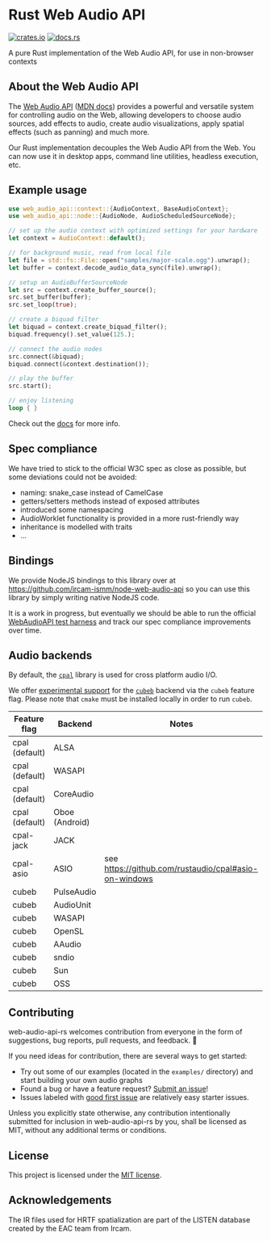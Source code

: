 # Rust Web Audio API

[![crates.io](https://img.shields.io/crates/v/web-audio-api.svg)](https://crates.io/crates/web-audio-api)
[![docs.rs](https://img.shields.io/docsrs/web-audio-api)](https://docs.rs/web-audio-api)

A pure Rust implementation of the Web Audio API, for use in non-browser contexts

## About the Web Audio API

The [Web Audio API](https://www.w3.org/TR/webaudio/)
([MDN docs](https://developer.mozilla.org/en-US/docs/Web/API/Web_Audio_API))
provides a powerful and versatile system for controlling audio on the Web,
allowing developers to choose audio sources, add effects to audio, create audio
visualizations, apply spatial effects (such as panning) and much more.

Our Rust implementation decouples the Web Audio API from the Web. You can now
use it in desktop apps, command line utilities, headless execution, etc.

## Example usage

```rust
use web_audio_api::context::{AudioContext, BaseAudioContext};
use web_audio_api::node::{AudioNode, AudioScheduledSourceNode};

// set up the audio context with optimized settings for your hardware
let context = AudioContext::default();

// for background music, read from local file
let file = std::fs::File::open("samples/major-scale.ogg").unwrap();
let buffer = context.decode_audio_data_sync(file).unwrap();

// setup an AudioBufferSourceNode
let src = context.create_buffer_source();
src.set_buffer(buffer);
src.set_loop(true);

// create a biquad filter
let biquad = context.create_biquad_filter();
biquad.frequency().set_value(125.);

// connect the audio nodes
src.connect(&biquad);
biquad.connect(&context.destination());

// play the buffer
src.start();

// enjoy listening
loop { }
```

Check out the [docs](https://docs.rs/web-audio-api) for more info.

## Spec compliance

We have tried to stick to the official W3C spec as close as possible, but some
deviations could not be avoided:

- naming: snake\_case instead of CamelCase
- getters/setters methods instead of exposed attributes
- introduced some namespacing
- AudioWorklet functionality is provided in a more rust-friendly way
- inheritance is modelled with traits
- ...

## Bindings

We provide NodeJS bindings to this library over at
<https://github.com/ircam-ismm/node-web-audio-api> so you can use this library
by simply writing native NodeJS code.

It is a work in progress, but eventually we should be able to run the official
[WebAudioAPI test harness](https://github.com/web-platform-tests/wpt/tree/master/webaudio)
and track our spec compliance improvements over time.

## Audio backends

By default, the [`cpal`](https://github.com/rustaudio/cpal) library is used for
cross platform audio I/O.

We offer [experimental
support](https://github.com/orottier/web-audio-api-rs/issues/187) for the
[`cubeb`](https://github.com/mozilla/cubeb-rs) backend via the `cubeb` feature
flag. Please note that `cmake` must be installed locally in order to run
`cubeb`.

| Feature flag   | Backend        | Notes |
| -------------- | -------------- | ----- |
| cpal (default) | ALSA           | |
| cpal (default) | WASAPI         | |
| cpal (default) | CoreAudio      | |
| cpal (default) | Oboe (Android) | |
| cpal-jack      | JACK           | |
| cpal-asio      | ASIO           | see <https://github.com/rustaudio/cpal#asio-on-windows> |
| cubeb          | PulseAudio     | |
| cubeb          | AudioUnit      | |
| cubeb          | WASAPI         | |
| cubeb          | OpenSL         | |
| cubeb          | AAudio         | |
| cubeb          | sndio          | |
| cubeb          | Sun            | |
| cubeb          | OSS            | |


## Contributing

web-audio-api-rs welcomes contribution from everyone in the form of suggestions, bug reports,
pull requests, and feedback. 💛

If you need ideas for contribution, there are several ways to get started:

- Try out some of our examples (located in the `examples/` directory) and start
  building your own audio graphs
- Found a bug or have a feature request?
  [Submit an issue](https://github.com/orottier/web-audio-api-rs/issues/new)!
- Issues labeled with
  [good first issue](https://github.com/orottier/web-audio-api-rs/issues?q=is%3Aissue+is%3Aopen+sort%3Aupdated-desc+label%3A%22good+first+issue%22)
  are relatively easy starter issues.

Unless you explicitly state otherwise, any contribution intentionally submitted
for inclusion in web-audio-api-rs by you, shall be licensed as MIT, without any
additional terms or conditions.

## License

This project is licensed under the [MIT license].

[mit license]: https://github.com/orottier/web-audio-api-rs/blob/main/LICENSE

## Acknowledgements

The IR files used for HRTF spatialization are part of the LISTEN database
created by the EAC team from Ircam.

